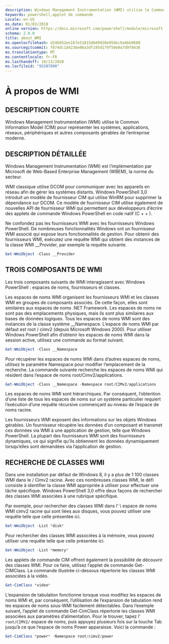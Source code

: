 ```yaml
---
description: Windows Management Instrumentation (WMI) utilise le Common Information Model (CIM) pour représenter les systèmes, applications, réseaux, périphériques et autres composants gérables de l’entreprise moderne.
keywords: powershell,applet de commande
Locale: en-US
ms.date: 01/03/2018
online version: https://docs.microsoft.com/powershell/module/microsoft.powershell.core/about/about_wmi?view=powershell-5.1&WT.mc_id=ps-gethelp
schema: 2.0.0
title: about_WMI
ms.openlocfilehash: d24b952ee167e51815d6d9920e95bbc9a6bb9608
ms.sourcegitcommit: f874dc1d4236e06a3df195d179f59e0a7d9f8436
ms.translationtype: MT
ms.contentlocale: fr-FR
ms.lasthandoff: 10/13/2020
ms.locfileid: "93207890"
---
```

# <a name="about-wmi"></a>À propos de WMI

## <a name="short-description"></a>DESCRIPTION COURTE

Windows Management Instrumentation (WMI) utilise le Common Information Model (CIM) pour représenter les systèmes, applications, réseaux, périphériques et autres composants gérables de l’entreprise moderne.

## <a name="long-description"></a>DESCRIPTION DÉTAILLÉE

Windows Management Instrumentation (WMI) est l’implémentation par Microsoft de Web-Based Enterprise Management (WBEM), la norme du secteur.

WMI classique utilise DCOM pour communiquer avec les appareils en réseau afin de gérer les systèmes distants. Windows PowerShell 3,0 introduit un modèle de fournisseur CIM qui utilise WinRM pour supprimer la dépendance sur DCOM. Ce modèle de fournisseur CIM utilise également de nouvelles API de fournisseur WMI qui permettent aux développeurs d’écrire des applets de commande Windows PowerShell en code natif (C \+ \+ ).

Ne confondez pas les fournisseurs WMI avec les fournisseurs Windows PowerShell. De nombreuses fonctionnalités Windows ont un fournisseur WMI associé qui expose leurs fonctionnalités de gestion. Pour obtenir des fournisseurs WMI, exécutez une requête WMI qui obtient des instances de la classe WMI __Provider, par exemple la requête suivante.

```powershell
Get-WmiObject -Class __Provider
```

## <a name="three-components-of-wmi"></a>TROIS COMPOSANTS DE WMI

Les trois composants suivants de WMI interagissent avec Windows PowerShell : espaces de noms, fournisseurs et classes.

Les espaces de noms WMI organisent les fournisseurs WMI et les classes WMI en groupes de composants associés. De cette façon, elles sont similaires aux espaces de noms .NET Framework.
Les espaces de noms ne sont pas des emplacements physiques, mais ils sont plus similaires aux bases de données logiques.
Tous les espaces de noms WMI sont des instances de la classe système __Namespace. L’espace de noms WMI par défaut est root \/ cimv2 (depuis Microsoft Windows 2000). Pour utiliser Windows PowerShell afin d’obtenir les espaces de noms WMI dans la session active, utilisez une commande au format suivant.

```powershell
Get-WmiObject -Class __Namespace
```

Pour récupérer les espaces de noms WMI dans d’autres espaces de noms, utilisez le paramètre Namespace pour modifier l’emplacement de la recherche. La commande suivante recherche les espaces de noms WMI qui résident dans l’espace de noms root/Cimv2/applications.

```powershell
Get-WmiObject -Class __Namespace -Namespace root/CIMv2/applications
```

Les espaces de noms WMI sont hiérarchiques. Par conséquent, l’obtention d’une liste de tous les espaces de noms sur un système particulier requiert l’exécution d’une requête récursive commençant au niveau de l’espace de noms racine.

Les fournisseurs WMI exposent des informations sur les objets Windows gérables. Un fournisseur récupère les données d’un composant et transmet ces données via WMI à une application de gestion, telle que Windows PowerShell. La plupart des fournisseurs WMI sont des fournisseurs dynamiques, ce qui signifie qu’ils obtiennent les données dynamiquement lorsqu’elles sont demandées via l’application de gestion.

## <a name="finding-wmi-classes"></a>RECHERCHE DE CLASSES WMI

Dans une installation par défaut de Windows 8, il y a plus de 1 100 classes WMI dans le \/ Cimv2 racine. Avec ces nombreuses classes WMI, le défi consiste à identifier la classe WMI appropriée à utiliser pour effectuer une tâche spécifique. Windows PowerShell 3,0 offre deux façons de rechercher des classes WMI associées à une rubrique spécifique.

Par exemple, pour rechercher des classes WMI dans l' \\ espace de noms WMI cimv2 racine qui sont liées aux disques, vous pouvez utiliser une requête telle que celle présentée ici.

```powershell
Get-WmiObject -List *disk*
```

Pour rechercher des classes WMI associées à la mémoire, vous pouvez utiliser une requête telle que celle présentée ici.

```powershell
Get-WmiObject -List *memory*
```

Les applets de commande CIM offrent également la possibilité de découvrir des classes WMI. Pour ce faire, utilisez l’applet de commande Get-CIMClass. La commande illustrée ci-dessous répertorie les classes WMI associées à la vidéo.

```powershell
Get-CimClass *video*
```

L’expansion de tabulation fonctionne lorsque vous modifiez les espaces de noms WMI et, par conséquent, l’utilisation de l’expansion de tabulation rend les espaces de noms sous-WMI facilement détectables. Dans l’exemple suivant, l’applet de commande Get-CimClass répertorie les classes WMI associées aux paramètres d’alimentation.
Pour le trouver, tapez l' `root/CIMV2/` espace de noms, puis appuyez plusieurs fois sur la touche Tab jusqu’à ce que l’espace de noms Power apparaisse. Voici la commande :

```powershell
Get-CimClass *power* -Namespace root/cimv2/power
```
